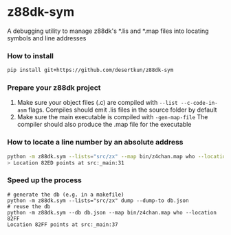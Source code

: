 # z88dk-sym
A debugging utility to manage z88dk's *.lis and *.map files into locating symbols and line addresses

### How to install
```bash
pip install git+https://github.com/desertkun/z88dk-sym
```

### Prepare your z88dk project

1. Make sure your object files (.c) are compiled with `--list --c-code-in-asm` flags. 
   Compiles should emit .lis files in the source folder by default
2. Make sure the main executable is compiled with `-gen-map-file`
   The compiler should also produce the .map file for the executable

### How to locate a line number by an absolute address

```bash
python -m z88dk.sym --lists="src/zx" --map bin/z4chan.map who --location 82ED
> Location 82ED points at src:_main:31
```

### Speed up the process

```
# generate the db (e.g. in a makefile)
python -m z88dk.sym --lists="src/zx" dump --dump-to db.json
# reuse the db
python -m z88dk.sym --db db.json --map bin/z4chan.map who --location 82FF
Location 82FF points at src:_main:37
```